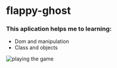 # flappy-ghost 
<h3> This aplication helps me to learning:</h3>
<ul> 
 <li>Dom and manipulation</li>
  <li>Class and objects </li>

</ul>
<img src="https://j.gifs.com/p8lVwm.gif" alt="playing the game">
